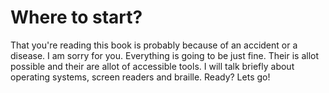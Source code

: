 # Where to start?

That you're reading this book is probably because of an accident or a disease. 
I am sorry for you.
Everything is going to be just fine. 
Their is allot possible and their are allot of accessible tools. 
I will talk briefly about operating systems, screen readers and braille. 
Ready? Lets go!

